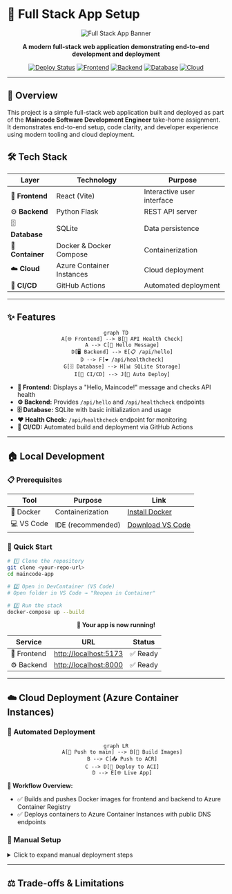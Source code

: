 # 🚀 Full Stack App Setup

<div align="center">

![Full Stack App Banner](https://via.placeholder.com/800x200/6366f1/ffffff?text=Full+Stack+App+%7C+Maincode+Assignment)

**A modern full-stack web application demonstrating end-to-end development and deployment**

[![Deploy Status](https://img.shields.io/badge/deployment-automated-brightgreen)](https://github.com/your-repo/actions)
[![Frontend](https://img.shields.io/badge/frontend-React+Vite-61dafb)](https://vitejs.dev/)
[![Backend](https://img.shields.io/badge/backend-Python+Flask-green)](https://flask.palletsprojects.com/)
[![Database](https://img.shields.io/badge/database-SQLite-blue)](https://sqlite.org/)
[![Cloud](https://img.shields.io/badge/cloud-Azure-0078d4)](https://azure.microsoft.com/)

</div>

---

## 🎯 Overview

This project is a simple full-stack web application built and deployed as part of the **Maincode Software Development Engineer** take-home assignment. It demonstrates end-to-end setup, code clarity, and developer experience using modern tooling and cloud deployment.

## 🛠️ Tech Stack

<div align="center">

| Layer | Technology | Purpose |
|-------|------------|---------|
| 🎨 **Frontend** | React (Vite) | Interactive user interface |
| ⚙️ **Backend** | Python Flask | REST API server |
| 🗄️ **Database** | SQLite | Data persistence |
| 🐳 **Container** | Docker & Docker Compose | Containerization |
| ☁️ **Cloud** | Azure Container Instances | Cloud deployment |
| 🔄 **CI/CD** | GitHub Actions | Automated deployment |

</div>

---

## ✨ Features

<div align="center">

```mermaid
graph TD
    A[🌐 Frontend] --> B[📡 API Health Check]
    A --> C[👋 Hello Message]
    D[🖥️ Backend] --> E[📋 /api/hello]
    D --> F[❤️ /api/healthcheck]
    G[🗄️ Database] --> H[📊 SQLite Storage]
    I[🔄 CI/CD] --> J[🚀 Auto Deploy]
```

</div>

- **🎨 Frontend:** Displays a "Hello, Maincode!" message and checks API health
- **⚙️ Backend:** Provides `/api/hello` and `/api/healthcheck` endpoints
- **🗄️ Database:** SQLite with basic initialization and usage
- **❤️ Health Check:** `/api/healthcheck` endpoint for monitoring
- **🔄 CI/CD:** Automated build and deployment via GitHub Actions

---

## 🏠 Local Development

### 📋 Prerequisites

<div align="center">

| Tool | Purpose | Link |
|------|---------|------|
| 🐳 Docker | Containerization | [Install Docker](https://www.docker.com/) |
| 💻 VS Code | IDE (recommended) | [Download VS Code](https://code.visualstudio.com/) |

</div>

### 🚀 Quick Start

```bash
# 1️⃣ Clone the repository
git clone <your-repo-url>
cd maincode-app

# 2️⃣ Open in DevContainer (VS Code)
# Open folder in VS Code → "Reopen in Container"

# 3️⃣ Run the stack
docker-compose up --build
```

<div align="center">

**🎉 Your app is now running!**

| Service | URL | Status |
|---------|-----|--------|
| 🎨 Frontend | [http://localhost:5173](http://localhost:5173) | ✅ Ready |
| ⚙️ Backend | [http://localhost:8000](http://localhost:8000) | ✅ Ready |

</div>

---

## ☁️ Cloud Deployment (Azure Container Instances)

### 🤖 Automated Deployment

<div align="center">

```mermaid
graph LR
    A[📝 Push to main] --> B[🔨 Build Images]
    B --> C[📤 Push to ACR]
    C --> D[🚀 Deploy to ACI]
    D --> E[🌐 Live App]
```

</div>

**🎯 Workflow Overview:**
- ✅ Builds and pushes Docker images for frontend and backend to Azure Container Registry
- ✅ Deploys containers to Azure Container Instances with public DNS endpoints

### 🔧 Manual Setup

<details>
<summary>Click to expand manual deployment steps</summary>

#### 1️⃣ Azure Resources Setup
- 🏗️ Create an Azure account
- 📦 Set up a Resource Group
- 🏪 Create an Azure Container Registry

#### 2️⃣ GitHub Secrets Configuration

| Secret | Description |
|--------|-------------|
| `AZURE_CREDENTIALS` | Azure service principal JSON |
| `ACR_LOGIN_SERVER` | Container registry URL |
| `ACR_USERNAME` | Registry username |
| `ACR_PASSWORD` | Registry password |
| `RESOURCE_GROUP` | Azure resource group name |
| `ACI_BACKEND_NAME` | Backend container name |
| `ACI_BACKEND_DNS` | Backend DNS label |
| `ACI_FRONTEND_NAME` | Frontend container name |
| `ACI_FRONTEND_DNS` | Frontend DNS label |

#### 3️⃣ Deploy
Push to `main` branch and watch the magic happen! ✨

</details>

---

## ⚖️ Trade-offs & Limitations